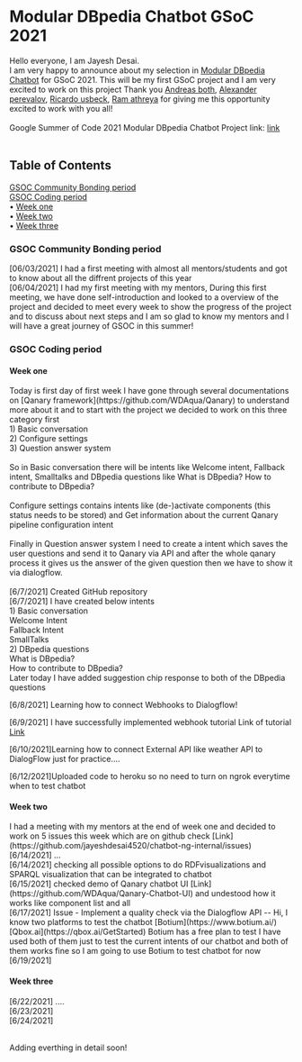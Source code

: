 # Modular DBpedia Chatbot GSoC 2021

Hello everyone, I am Jayesh Desai.<br /> 
I am very happy to announce about my selection in [Modular DBpedia Chatbot](https://summerofcode.withgoogle.com/projects/#5922382260207616) for GSoC 2021.
This will be my first GSoC project and I am very excited to work on this project Thank you [Andreas both](https://www.linkedin.com/in/andreas-both-94267222/), [Alexander perevalov](https://www.linkedin.com/in/alexander-perevalov-837780111/?lipi=urn%3Ali%3Apage%3Ad_flagship3_people_connections%3BU%2FpdNmPFSUqmoz82LyrZKA%3D%3D), [Ricardo usbeck](https://www.linkedin.com/in/ricardo-usbeck/?lipi=urn%3Ali%3Apage%3Ad_flagship3_people_connections%3BQQw%2Bvv%2FvRwmEwkG30ZxSsQ%3D%3D), [Ram athreya](https://www.linkedin.com/in/ramgathreya/?lipi=urn%3Ali%3Apage%3Ad_flagship3_people_connections%3BQQw%2Bvv%2FvRwmEwkG30ZxSsQ%3D%3D) for giving me this opportunity excited to work with you all!
<br />
<br />
Google Summer of Code 2021 Modular DBpedia Chatbot Project link: [link](https://github.com/dbpedia/chatbot-ng)
<br />
<br />

## Table of Contents
<a href="#community_period">GSOC Community Bonding period</a>   
<a href="#coding_period">GSOC Coding period</a><br /> 
<span>&#8226;</span> <a href="#coding_period_weekone">Week one</a><br /> 
<span>&#8226;</span> <a href="#coding_period_weektwo">Week two</a><br /> 
<span>&#8226;</span> <a href="#coding_period_weekthree">Week three</a> 

<h3 id="community_period">GSOC Community Bonding period</h3>

[06/03/2021] I had a first meeting with almost all mentors/students and got to know about all the diffrent projects of this year <br> 
[06/04/2021] I had my first meeting with my mentors, During this first meeting, we have done self-introduction and looked to a overview of the project and decided to meet every week to show the progress of the project and to discuss about next steps and I am so glad to know my mentors and I will have a great journey of GSOC in this summer!

<h3 id="coding_period">GSOC Coding period</h3>

<h4 id="coding_period_weekone">Week one</h4>
Today is first day of first week I have gone through several documentations on [Qanary framework](https://github.com/WDAqua/Qanary) to understand more about it 
and to start with the project we decided to work on this three category first <br /> 1) Basic conversation <br /> 2) Configure settings <br /> 3) Question answer system <br />
<br /> So in Basic conversation there will be intents like Welcome intent, Fallback intent, Smalltalks and DBpedia questions like What is DBpedia? How to contribute to DBpedia? <br /> <br />  Configure settings contains intents like (de-)activate components (this status needs to be stored) and Get information about the current Qanary pipeline configuration intent <br /> <br /> 
Finally in Question answer system I need to create a intent which saves the user questions and send it to Qanary via API and after the whole qanary process it gives us the answer of the given question then we have to show it via dialogflow. <br /> <br /> 
[6/7/2021] Created GitHub repository<br />
[6/7/2021] I have created below intents<br />
1) Basic conversation<br />
	 Welcome Intent<br />
	 Fallback Intent<br />
	 SmallTalks<br />
2) DBpedia questions<br />
	 What is DBpedia?<br />
	 How to contribute to DBpedia?<br />
Later today I have added suggestion chip response to both of the DBpedia questions

[6/8/2021] Learning how to connect Webhooks to Dialogflow!

[6/9/2021] I have successfully implemented webhook tutorial
Link of tutorial [Link](https://chatbotsjournal.com/step-by-step-guide-to-integrate-dialogflow-with-nodejs-aba949302caa)

[6/10/2021]Learning how to connect External API like weather API to DialogFlow just for practice....

[6/12/2021]Uploaded code to heroku so no need to turn on ngrok everytime when to test chatbot




<h4 id="coding_period_weektwo">Week two</h4>
I had a meeting with my mentors at the end of week one and decided to work on 5 issues this week which are on github check [Link](https://github.com/jayeshdesai4520/chatbot-ng-internal/issues)<br />
[6/14/2021] ...<br />
[6/14/2021] checking all possible options to do RDFvisualizations and SPARQL visualization that can be integrated to chatbot<br />
[6/15/2021] checked demo of Qanary chatbot UI [Link](https://github.com/WDAqua/Qanary-Chatbot-UI) and undestood how it works like component list and all<br />
[6/17/2021] Issue - Implement a quality check via the Dialogflow API  -- Hi, I know two platforms to test the chatbot [Botium](https://www.botium.ai/) [Qbox.ai](https://qbox.ai/GetStarted) Botium has a free plan to test I have used both of them just to test the current intents of our chatbot and both of them works fine so I am going to use Botium to test chatbot for now <br />
[6/19/2021] 


<h4 id="coding_period_weekthree">Week three</h4>
[6/22/2021] ....<br />
[6/23/2021] <br />
[6/24/2021] 
<br />



<br />  Adding everthing in detail soon! <br /> 




